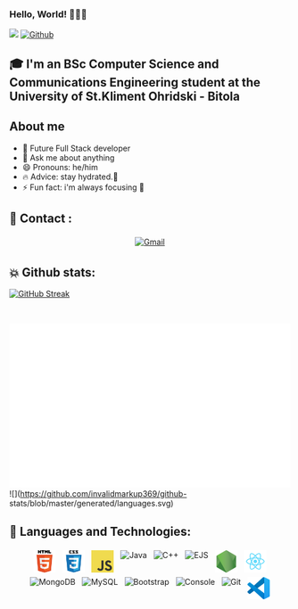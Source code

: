 ### Hello, World! 👨‍💻🌐


![](https://visitor-badge.laobi.icu/badge?page_id=invalidmarkup369.invalidmarkup369) [![Github](https://img.shields.io/github/followers/invalidmarkup369?label=Follow&style=social)](https://github.com/invalidmarkup369)


## 🎓 I'm an BSc Computer Science and Communications Engineering student at the University of St.Kliment Ohridski - Bitola


## About me


- 🚀 Future Full Stack developer
- 💬 Ask me about anything
- 😄 Pronouns: he/him
- 🔥 Advice: stay hydrated.🙏
- ⚡ Fun fact: i'm always focusing 🎯


## :email: Contact :

<p align="center">
<a href="mailto:ndumovski14@gmail.com"> <img src="https://img.icons8.com/color/48/000000/gmail-new.png" alt="Gmail" height="40" style="vertical-align:top; margin:4px"></a>   
</p>

## 💥 Github stats:


[![GitHub Streak](http://github-readme-streak-stats.herokuapp.com?user=invalidmarkup369&theme=gruvbox&date_format=M%20j%5B%2C%20Y%5D)](https://git.io/streak-stats)

<br/>
 
  ![](https://github.com/invalidmarkup369/github-stats/blob/master/generated/overview.svg) ![](https://github.com/invalidmarkup369/github-    stats/blob/master/generated/languages.svg)




## 🧰 Languages and Technologies:
<p align="center">
  <img src="https://raw.githubusercontent.com/github/explore/80688e429a7d4ef2fca1e82350fe8e3517d3494d/topics/html/html.png" alt="HTML5" height="40" style="vertical-align:top; margin:4px">
  <img src="https://raw.githubusercontent.com/github/explore/80688e429a7d4ef2fca1e82350fe8e3517d3494d/topics/css/css.png" alt="CSS3" height="40" style="vertical-align:top; margin:4px">
  <img src="https://raw.githubusercontent.com/github/explore/80688e429a7d4ef2fca1e82350fe8e3517d3494d/topics/javascript/javascript.png" alt="Javascript" height="40"    style="vertical-align:top; margin:4px">
  <img src="https://img.icons8.com/color/48/000000/java-coffee-cup-logo.png" alt="Java" height="40" style="vertical-align:top; margin:4px">
  <img src="https://img.icons8.com/color/48/000000/c-plus-plus-logo.png" alt="C++" height="40" style="vertical-align:top; margin:4px">
  <img src="https://cdn.icon-icons.com/icons2/2107/PNG/512/file_type_ejs_icon_130626.png" alt="EJS" height="40" style="vertical-align:top; margin:4px">
  <img src="https://raw.githubusercontent.com/github/explore/80688e429a7d4ef2fca1e82350fe8e3517d3494d/topics/nodejs/nodejs.png" alt="NodeJS" height="40" style="vertical-align:top; margin:4px">
  <img src="https://raw.githubusercontent.com/github/explore/80688e429a7d4ef2fca1e82350fe8e3517d3494d/topics/react/react.png" alt="ReactJS" height="40" style="vertical-align:top; margin:4px">
  <img src="https://img.icons8.com/color/48/000000/mongodb.png" alt="MongoDB" height="40" style="vertical-align:top; margin:4px">
  <img src="https://img.icons8.com/color/48/000000/mysql-logo.png" alt="MySQL" height="40" style="vertical-align:top; margin:4px">
  <img src="https://img.icons8.com/color/48/000000/bootstrap.png" alt="Bootstrap" height="40" style="vertical-align:top; margin:4px">
  <img src="https://img.icons8.com/plasticine/100/000000/bash.png" alt="Console" height="40" style="vertical-align:top; margin:4px">
  <img src="https://img.icons8.com/color/48/000000/git" alt="Git" height="40" style="vertical-align:top; margin:4px">

  <img src="https://raw.githubusercontent.com/github/explore/80688e429a7d4ef2fca1e82350fe8e3517d3494d/topics/visual-studio-code/visual-studio-code.png" alt="VS Code"       height="40" style="vertical-align:top; margin:4px">
</p>




